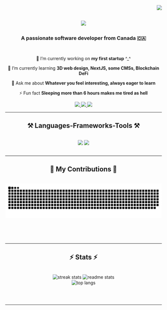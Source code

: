 <img align="right" src="https://visitor-badge.laobi.icu/badge?page_id=Affi-Amine.Affi-Amine" />

<h1 align="center">
    <img src="https://readme-typing-svg.herokuapp.com/?font=Righteous&size=35&center=true&vCenter=true&width=500&height=70&duration=4000&lines=Hi+There!+👋;+I'm+Amine+Mayna+Affi!;" />
</h1>

<h3 align="center">A passionate software developer from Canada 🇨🇦</h3>

<br/>

<div align="center">
 
 🔭 I’m currently working on **my first startup** ^_^
 
 🌱 I’m currently learning **3D web design, NextJS, some CMSs, Blockchain DeFi**

💬 Ask me about **Whatever you feel interesting, always eager to learn**

⚡ Fun fact **Sleeping more than 6 hours makes me tired as hell**

 </div>
 
<div align="center"> 
  <a href="mailto:affi.amin.work@gmail.com">
    <img src="https://img.shields.io/badge/Gmail-333333?style=for-the-badge&logo=gmail&logoColor=red" />
  </a>
  <a href="https://linkedin.com/in/Amine-Affi" target="_blank">
    <img src="https://img.shields.io/badge/LinkedIn-0077B5?style=for-the-badge&logo=linkedin&logoColor=white" target="_blank" />
  </a>
  <a href="https://github.com/Affi-Amine" target="_blank">
     <img src="https://img.shields.io/badge/Portfolio-FF5722?style=for-the-badge&logo=todoist&logoColor=white" target="_blank" /> <!-- sqlite, safari, google-chrome are other good icon options -->
  </a>
</div>

 <hr/>
 
<h2 align="center">⚒️ Languages-Frameworks-Tools ⚒️</h2>
<br/>
<div align="center">
    <img src="https://skillicons.dev/icons?i=react,bootstrap,solidity,html,css,vscode,github,figma,tailwind,git,C#" />
    <img src="https://skillicons.dev/icons?i=nodejs,python,javascript,typescript,firebase,mongodb,c,java,nextjs,mysql,nestjs" /><br>
</div>

<br/>
<hr/>

<div align="center">
  <h2>🐍 My Contributions 🐍</h2>
  <br>
  <img alt="snake eating my contributions" src="https://raw.githubusercontent.com/Affi-Amine/Affi-Amine/output/github-contribution-grid-snake.svg" />
  
  <br/><br/><br/>
</div>

<hr/>

<h2 align="center">⚡ Stats ⚡</h2>
<br>
<div align=center>
  <img width=390 src="https://github-readme-streak-stats-salesp07.vercel.app/?user=Affi-Amine&count_private=true&theme=react&border_radius=10" alt="streak stats""/>
  <img width=390 src="https://github-readme-stats-salesp07.vercel.app/api?username=Affi-Amine&count_private=true&show_icons=true&theme=react&rank_icon=github&border_radius=10" alt="readme stats" />
  <br/>
  <img width=325 align="center" src="https://github-readme-stats-Affi-Amine.vercel.app/api/top-langs/?username=salesp07&hide=HTML&langs_count=8&layout=compact&theme=react&border_radius=10&size_weight=0.5&count_weight=0.5&exclude_repo=github-readme-stats" alt="top langs" />
</div>

<br/><br/>

<hr/>

<br/>

<br/>
